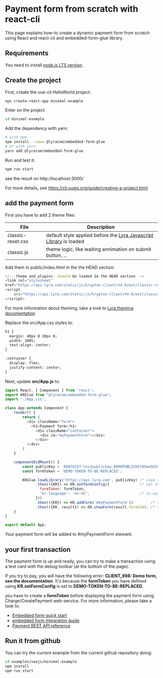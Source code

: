 # Payment form from scratch with react-cli

This page explains how-to create a dynamic payment form from scratch using
React and react-cli and embedded-form-glue library.

## Requirements

You need to install [node.js LTS version](https://nodejs.org/en/).

## Create the project

First, create the vue-cli HelloWorld project:

```sh
npx create-react-app minimal-example
```

Enter on the project

```sh
cd minimal-example
```

Add the dependency with yarn:

```bash
# with npm
npm install --save @lyracom/embedded-form-glue
# or with yarn
yarn add @lyracom/embedded-form-glue
```

Run and test it:

```sh
npm run start
```

see the result on http://localhost:3000/

For more  details, see https://cli.vuejs.org/guide/creating-a-project.html

## add the payment form

First you have to add 2 theme files:

| File                  | Description
| --------------------- | ---------------------
| classic-reset.css     | default style applied before the [Lyra Javascript Library][JS Link] is loaded
| classic.js            | theme logic, like waiting annimation on submit button, ...

Add them in public/index.html in the the HEAD section:

```javascript
<!-- theme and plugins. should be loaded in the HEAD section -->
<link rel="stylesheet"
href="https://api.lyra.com/static/js/krypton-client/V4.0/ext/classic-reset.css">
<script
    src="https://api.lyra.com/static/js/krypton-client/V4.0/ext/classic.js">
</script>
```

For more information about theming, take a look to [Lyra theming documentation][JS Themes]

Replace the src/App.css styles to:

```html
h1 {
  margin: 40px 0 20px 0;
  width: 100%;
  text-align: center;
}

.container {
  display: flex;
  justify-content: center;
}
```


Next, update **src/App.js** to:

```js
import React, { Component } from 'react';
import KRGlue from "@lyracom/embedded-form-glue";
import './App.css';

class App extends Component {
    render() {
        return (
          <div className="form">
            <h1>Payment form</h1>
              <div className="container">
                <div id="myPaymentForm"></div>
              </div>
          </div>
        )
    }

    componentDidMount() {
        const publicKey = '69876357:testpublickey_DEMOPUBLICKEY95me92597fd28tGD4r5';
        const formToken = 'DEMO-TOKEN-TO-BE-REPLACED';

        KRGlue.loadLibrary('https://api.lyra.com', publicKey) /* Load the remote library */
              .then(({KR}) => KR.setFormConfig({              /* set the minimal configuration */
                formToken: formToken,
                'kr-language': 'en-US',                       /* to update initialization parameter */
              }))
              .then(({KR}) => KR.addForm('#myPaymentForm'))        /* add a payment form  to myPaymentForm div*/
              .then(({KR, result}) => KR.showForm(result.formId)); /* show the payment form */
    }
}

export default App;
```

Your payment form will be added to #myPaymentForm element.

## your first transaction

The payment form is up and ready, you can try to make a transaction using
a test card with the debug toolbar (at the bottom of the page).

If you try to pay, you will have the following error: **CLIENT_998: Demo form, see the documentation**.
It's because the **formToken** you have defined using **KR.setFormConfig** is set to **DEMO-TOKEN-TO-BE-REPLACED**.

you have to create a **formToken** before displaying the payment form using Charge/CreatePayment web-service.
For more information, please take a look to:

* [Embedded form quick start][JS quick start]
* [embedded form integration guide][JS integration guide]
* [Payment REST API reference][REST API]

## Run it from github

You can try the current example from the current github repository doing:

```sh
cd examples/vuejs/minimal-example
npm install
npm run start
```

[JS Link]: https://lyra.com/fr/doc/rest/V4.0/javascript
[JS Themes]: https://lyra.com/fr/doc/rest/V4.0/javascript/features/themes.html
[JS quick start]: https://lyra.com/fr/doc/rest/V4.0/javascript/quick_start_js.html
[JS integration guide]: https://lyra.com/fr/doc/rest/V4.0/javascript/guide/start.html
[REST API]: https://lyra.com/fr/doc/rest/V4.0/api/reference.html
